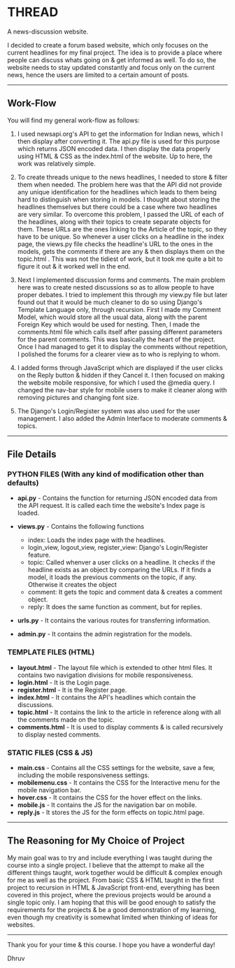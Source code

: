 # THREAD

A news-discussion website.

I decided to create a forum based website, which only focuses on the current headlines for my final project. The idea is to provide a place where people can discuss whats going on & get informed as well. To do so, the website needs to stay updated constantly and focus only on the current news, hence the users are limited to a certain amount of posts.

------------------------------
## Work-Flow

You will find my general work-flow as follows:

1. I used newsapi.org's API to get the information for Indian news, which I then display after converting it. The api.py file is used for this purpose which returns JSON encoded data. I then display the data properly using HTML & CSS as the index.html of the website. Up to here, the work was relatively simple.

2. To create threads unique to the news headlines, I needed to store & filter them when needed. The problem here was that the API did not provide any unique identification for the headlines which leads to them being hard to distinguish when storing in models. I thought about storing the headlines themselves but there could be a case where two headlines are very similar. To overcome this problem, I passed the URL of each of the headlines, along with their topics to create separate objects for them. These URLs are the ones linking to the Article of the topic, so they have to be unique. So whenever a user clicks on a headline in the index page, the views.py file checks the headline's URL to the ones in the models, gets the comments if there are any & then displays them on the topic.html . This was not the tidiest of work, but it took me quite a bit to figure it out & it worked well in the end.

3. Next I implemented discussion forms and comments. The main problem here was to create nested discussions so as to allow people to have proper debates. I tried to implement this through my view.py file but later found out that it would be much cleaner to do so using Django's Template Language only, through recursion. First I made my Comment Model, which would store all the usual data, along with the parent Foreign Key which would be used for nesting. Then, I made the comments.html file which calls itself after passing different parameters for the parent comments. This was basically the heart of the project. Once I had managed to get it to display the comments without repetition, I polished the forums for a clearer view as to who is replying to whom.

4. I added forms through JavaScript which are displayed if the user clicks on the Reply button & hidden if they Cancel it. I then focused on making the website mobile responsive, for which I used the @media query. I changed the nav-bar style for mobile users to make it cleaner along with removing pictures and changing font size.

5. The Django's Login/Register system was also used for the user management. I also added the Admin Interface to moderate comments & topics.


------------------------------
## File Details


### PYTHON FILES (With any kind of modification other than defaults)

- **api.py** - Contains the function for returning JSON encoded data from the API request. It is called each time the website's Index page is loaded.
- **views.py** - Contains the following functions
   - index: Loads the index page with the headlines.
   - login_view, logout_view, register_view: Django's Login/Register feature.
   - topic: Called whenver a user clicks on a headline. It checks if the headline exists as an object by comparing the URLs. If it finds a model, it loads the previous comments on the topic, if any. Otherwise it creates the object
   - comment: It gets the topic and comment data & creates a comment object.
   - reply: It does the same function as comment, but for replies.

- **urls.py** - It contains the various routes for transferring information.

- **admin.py** - It contains the admin registration for the models.


### TEMPLATE FILES (HTML)

- **layout.html** - The layout file which is extended to other html files. It contains two navigation divisions for mobile responsiveness.
- **login.html** - It is the Login page.
- **register.html** - It is the Register page.
- **index.html** - It contains the API's headlines which contain the discussions.
- **topic.html** - It contains the link to the article in reference along with all the comments made on the topic.
- **comments.html** - It is used to display comments & is called recursively to display nested comments.


### STATIC FILES (CSS & JS)

- **main.css** - Contains all the CSS settings for the website, save a few, including the mobile responsiveness settings.
- **mobilemenu.css** - It contains the CSS for the Interactive menu for the mobile navigation bar.
- **hover.css** - It contains the CSS for the hover effect on the links.
- **mobile.js** - It contains the JS for the navigation bar on mobile.
- **reply.js** - It stores the JS for the form effects on topic.html page.


------------------------------
## The Reasoning for My Choice of Project

My main goal was to try and include everything I was taught during the course into a single project. I believe that the attempt to make all the different things taught, work together would be difficult & complex enough for me as well as the project. From basic CSS & HTML taught in the first project to recursion in HTML & JavaScript front-end, everything has been covered in this project, where the previous projects would be around a single topic only. I am hoping that this will be good enough to satisfy the requirements for the projects & be a good demonstration of my learning, even though my creativity is somewhat limited when thinking of ideas for websites.

------------------------------

Thank you for your time & this course.
I hope you have a wonderful day!

Dhruv

